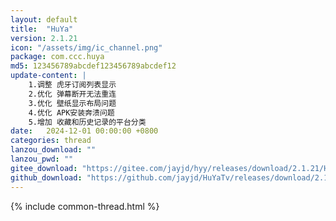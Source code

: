 ```yaml
---
layout: default
title:  "HuYa"
version: 2.1.21
icon: "/assets/img/ic_channel.png"
package: com.ccc.huya
md5: 123456789abcdef123456789abcdef12
update-content: |
    1.调整 虎牙订阅列表显示
    2.优化 弹幕断开无法重连
    3.优化 壁纸显示布局问题
    4.优化 APK安装奔溃问题
    5.增加 收藏和历史记录的平台分类
date:   2024-12-01 00:00:00 +0800
categories: thread
lanzou_download: ""
lanzou_pwd: ""
gitee_download: "https://gitee.com/jayjd/hyy/releases/download/2.1.21/HuYa-2.1.21-20241201.apk"
github_download: "https://github.com/jayjd/HuYaTv/releases/download/2.1.21/HuYa-2.1.21-20241201.apk"
---
```

{% include common-thread.html %}
